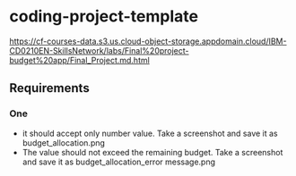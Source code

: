 # coding-project-template

https://cf-courses-data.s3.us.cloud-object-storage.appdomain.cloud/IBM-CD0210EN-SkillsNetwork/labs/Final%20project-budget%20app/Final_Project.md.html

## Requirements

### One
* it should accept only number value. Take a screenshot and save it as budget_allocation.png
* The value should not exceed the remaining budget. Take a screenshot and save it as budget_allocation_error message.png
